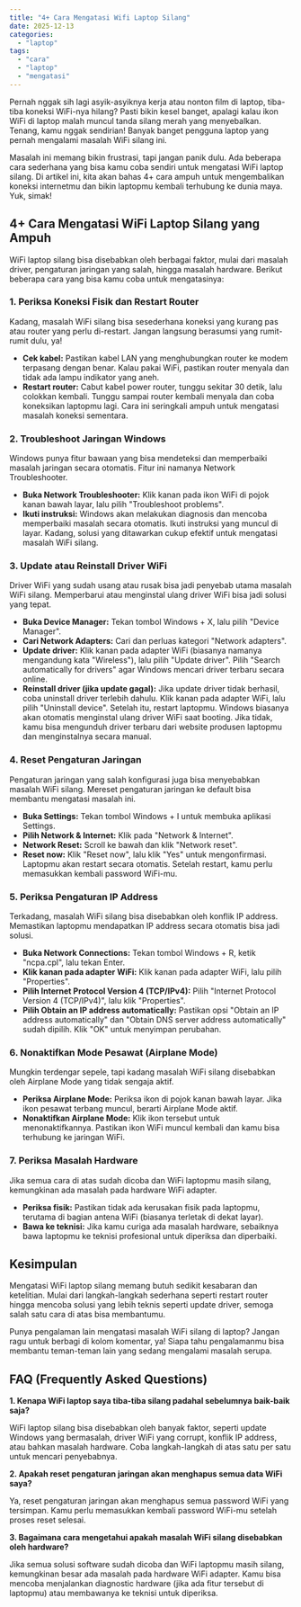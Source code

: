 ```yaml
---
title: "4+ Cara Mengatasi Wifi Laptop Silang"
date: 2025-12-13
categories: 
  - "laptop"
tags: 
  - "cara"
  - "laptop"
  - "mengatasi"
---
```


Pernah nggak sih lagi asyik-asyiknya kerja atau nonton film di laptop, tiba-tiba koneksi WiFi-nya hilang? Pasti bikin kesel banget, apalagi kalau ikon WiFi di laptop malah muncul tanda silang merah yang menyebalkan. Tenang, kamu nggak sendirian! Banyak banget pengguna laptop yang pernah mengalami masalah WiFi silang ini.

Masalah ini memang bikin frustrasi, tapi jangan panik dulu. Ada beberapa cara sederhana yang bisa kamu coba sendiri untuk mengatasi WiFi laptop silang. Di artikel ini, kita akan bahas 4+ cara ampuh untuk mengembalikan koneksi internetmu dan bikin laptopmu kembali terhubung ke dunia maya. Yuk, simak!

## 4+ Cara Mengatasi WiFi Laptop Silang yang Ampuh

WiFi laptop silang bisa disebabkan oleh berbagai faktor, mulai dari masalah driver, pengaturan jaringan yang salah, hingga masalah hardware. Berikut beberapa cara yang bisa kamu coba untuk mengatasinya:

### 1\. Periksa Koneksi Fisik dan Restart Router

Kadang, masalah WiFi silang bisa sesederhana koneksi yang kurang pas atau router yang perlu di-restart. Jangan langsung berasumsi yang rumit-rumit dulu, ya!

- **Cek kabel:** Pastikan kabel LAN yang menghubungkan router ke modem terpasang dengan benar. Kalau pakai WiFi, pastikan router menyala dan tidak ada lampu indikator yang aneh.
- **Restart router:** Cabut kabel power router, tunggu sekitar 30 detik, lalu colokkan kembali. Tunggu sampai router kembali menyala dan coba koneksikan laptopmu lagi. Cara ini seringkali ampuh untuk mengatasi masalah koneksi sementara.

### 2\. Troubleshoot Jaringan Windows

Windows punya fitur bawaan yang bisa mendeteksi dan memperbaiki masalah jaringan secara otomatis. Fitur ini namanya Network Troubleshooter.

- **Buka Network Troubleshooter:** Klik kanan pada ikon WiFi di pojok kanan bawah layar, lalu pilih "Troubleshoot problems".
- **Ikuti instruksi:** Windows akan melakukan diagnosis dan mencoba memperbaiki masalah secara otomatis. Ikuti instruksi yang muncul di layar. Kadang, solusi yang ditawarkan cukup efektif untuk mengatasi masalah WiFi silang.

### 3\. Update atau Reinstall Driver WiFi

Driver WiFi yang sudah usang atau rusak bisa jadi penyebab utama masalah WiFi silang. Memperbarui atau menginstal ulang driver WiFi bisa jadi solusi yang tepat.

- **Buka Device Manager:** Tekan tombol Windows + X, lalu pilih "Device Manager".
- **Cari Network Adapters:** Cari dan perluas kategori "Network adapters".
- **Update driver:** Klik kanan pada adapter WiFi (biasanya namanya mengandung kata "Wireless"), lalu pilih "Update driver". Pilih "Search automatically for drivers" agar Windows mencari driver terbaru secara online.
- **Reinstall driver (jika update gagal):** Jika update driver tidak berhasil, coba uninstall driver terlebih dahulu. Klik kanan pada adapter WiFi, lalu pilih "Uninstall device". Setelah itu, restart laptopmu. Windows biasanya akan otomatis menginstal ulang driver WiFi saat booting. Jika tidak, kamu bisa mengunduh driver terbaru dari website produsen laptopmu dan menginstalnya secara manual.

### 4\. Reset Pengaturan Jaringan

Pengaturan jaringan yang salah konfigurasi juga bisa menyebabkan masalah WiFi silang. Mereset pengaturan jaringan ke default bisa membantu mengatasi masalah ini.

- **Buka Settings:** Tekan tombol Windows + I untuk membuka aplikasi Settings.
- **Pilih Network & Internet:** Klik pada "Network & Internet".
- **Network Reset:** Scroll ke bawah dan klik "Network reset".
- **Reset now:** Klik "Reset now", lalu klik "Yes" untuk mengonfirmasi. Laptopmu akan restart secara otomatis. Setelah restart, kamu perlu memasukkan kembali password WiFi-mu.

### 5\. Periksa Pengaturan IP Address

Terkadang, masalah WiFi silang bisa disebabkan oleh konflik IP address. Memastikan laptopmu mendapatkan IP address secara otomatis bisa jadi solusi.

- **Buka Network Connections:** Tekan tombol Windows + R, ketik "ncpa.cpl", lalu tekan Enter.
- **Klik kanan pada adapter WiFi:** Klik kanan pada adapter WiFi, lalu pilih "Properties".
- **Pilih Internet Protocol Version 4 (TCP/IPv4):** Pilih "Internet Protocol Version 4 (TCP/IPv4)", lalu klik "Properties".
- **Pilih Obtain an IP address automatically:** Pastikan opsi "Obtain an IP address automatically" dan "Obtain DNS server address automatically" sudah dipilih. Klik "OK" untuk menyimpan perubahan.

### 6\. Nonaktifkan Mode Pesawat (Airplane Mode)

Mungkin terdengar sepele, tapi kadang masalah WiFi silang disebabkan oleh Airplane Mode yang tidak sengaja aktif.

- **Periksa Airplane Mode:** Periksa ikon di pojok kanan bawah layar. Jika ikon pesawat terbang muncul, berarti Airplane Mode aktif.
- **Nonaktifkan Airplane Mode:** Klik ikon tersebut untuk menonaktifkannya. Pastikan ikon WiFi muncul kembali dan kamu bisa terhubung ke jaringan WiFi.

### 7\. Periksa Masalah Hardware

Jika semua cara di atas sudah dicoba dan WiFi laptopmu masih silang, kemungkinan ada masalah pada hardware WiFi adapter.

- **Periksa fisik:** Pastikan tidak ada kerusakan fisik pada laptopmu, terutama di bagian antena WiFi (biasanya terletak di dekat layar).
- **Bawa ke teknisi:** Jika kamu curiga ada masalah hardware, sebaiknya bawa laptopmu ke teknisi profesional untuk diperiksa dan diperbaiki.

## Kesimpulan

Mengatasi WiFi laptop silang memang butuh sedikit kesabaran dan ketelitian. Mulai dari langkah-langkah sederhana seperti restart router hingga mencoba solusi yang lebih teknis seperti update driver, semoga salah satu cara di atas bisa membantumu.

Punya pengalaman lain mengatasi masalah WiFi silang di laptop? Jangan ragu untuk berbagi di kolom komentar, ya! Siapa tahu pengalamanmu bisa membantu teman-teman lain yang sedang mengalami masalah serupa.

## FAQ (Frequently Asked Questions)

**1\. Kenapa WiFi laptop saya tiba-tiba silang padahal sebelumnya baik-baik saja?**

WiFi laptop silang bisa disebabkan oleh banyak faktor, seperti update Windows yang bermasalah, driver WiFi yang corrupt, konflik IP address, atau bahkan masalah hardware. Coba langkah-langkah di atas satu per satu untuk mencari penyebabnya.

**2\. Apakah reset pengaturan jaringan akan menghapus semua data WiFi saya?**

Ya, reset pengaturan jaringan akan menghapus semua password WiFi yang tersimpan. Kamu perlu memasukkan kembali password WiFi-mu setelah proses reset selesai.

**3\. Bagaimana cara mengetahui apakah masalah WiFi silang disebabkan oleh hardware?**

Jika semua solusi software sudah dicoba dan WiFi laptopmu masih silang, kemungkinan besar ada masalah pada hardware WiFi adapter. Kamu bisa mencoba menjalankan diagnostic hardware (jika ada fitur tersebut di laptopmu) atau membawanya ke teknisi untuk diperiksa.
